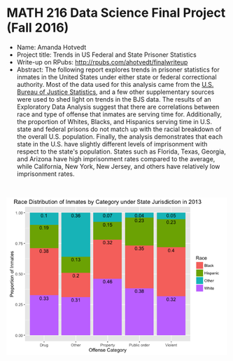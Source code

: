 MATH 216 Data Science Final Project (Fall 2016)
================

-   Name: Amanda Hotvedt
-   Project title: Trends in US Federal and State Prisoner Statistics
-   Write-up on RPubs: <http://rpubs.com/ahotvedt/finalwriteup>
-   Abstract: The following report explores trends in prisoner statistics for inmates in the United States under either state or federal correctional authority. Most of the data used for this analysis came from the [U.S. Bureau of Justice Statistics](http://www.bjs.gov/index.cfm?ty=pbdetail&iid=5387), and a few other supplementary sources were used to shed light on trends in the BJS data. The results of an Exploratory Data Analysis suggest that there are correlations between race and type of offense that inmates are serving time for. Additionally, the proportion of Whites, Blacks, and Hispanics serving time in U.S. state and federal prisons do not match up with the racial breakdown of the overall U.S. population. Finally, the analysis demonstrates that each state in the U.S. have slightly different levels of imprisonment with respect to the state's population. States such as Florida, Texas, Georgia, and Arizona have high imprisonment rates compared to the average, while California, New York, New Jersey, and others have relatively low imprisonment rates.

<br>

![](README_files/figure-markdown_github/AbstractPhoto.jpeg)


